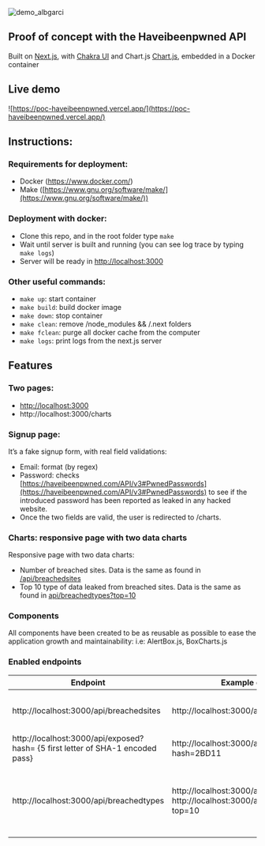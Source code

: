 ![demo_albgarci](https://user-images.githubusercontent.com/65416560/219085805-7b42c8c6-2b11-45d8-a15a-07bd60e971d7.gif)

## Proof of concept with the Haveibeenpwned API 

Built on [Next.js](https://nextjs.org/docs/getting-started), with [Chakra UI](https://chakra-ui.com/getting-started) and Chart.js [Chart.js](https://www.chartjs.org/docs/latest/), embedded in a Docker container

## Live demo
![https://poc-haveibeenpwned.vercel.app/](https://poc-haveibeenpwned.vercel.app/)

## Instructions:

### Requirements for deployment:
-   Docker (https://www.docker.com/)
-   Make ([https://www.gnu.org/software/make/](https://www.gnu.org/software/make/))

### Deployment with docker:
-   Clone this repo, and in the root folder type `make`
-   Wait until server is built and running (you can see log trace by typing `make logs`)
-   Server will be ready in [http://localhost:3000](http://localhost:3000/api/breachedsites)
    
### Other useful commands:
-   `make up`: start container
-   `make build`: build docker image
-   `make down`: stop container
-   `make clean`: remove /node_modules && /.next folders
-   `make fclean`: purge all docker cache from the computer
-   `make logs`: print logs from the next.js server

## Features

### Two pages:
- [http://localhost:3000](http://localhost:3000)
- http://localhost:3000/charts

### Signup page:
It’s a fake signup form, with real field validations:
 - Email: format (by regex)
 - Password: checks [https://haveibeenpwned.com/API/v3#PwnedPasswords](https://haveibeenpwned.com/API/v3#PwnedPasswords) to see if the introduced password has been reported as leaked in any hacked website.
 - Once the two fields are valid, the user is redirected to /charts.

### Charts: responsive page with two data charts
Responsive page with two data charts:
- Number of breached sites. Data is the same as found in [/api/breachedsites](http://localhost:3000/api/breachedsites)
-   Top 10 type of data leaked from breached sites. Data is the same as found in [api/breachedtypes?top=10](http://localhost:3000/api/breachedtypes)

### Components
All components have been created to be as reusable as possible to ease the application growth and maintainability: i.e: AlertBox.js, BoxCharts.js

### Enabled endpoints
| Endpoint                                                                       | Example query                                                                           | What it serves                                                                                                                                                                                                                                                                                  |
|--------------------------------------------------------------------------------|-----------------------------------------------------------------------------------------|-------------------------------------------------------------------------------------------------------------------------------------------------------------------------------------------------------------------------------------------------------------------------------------------------|
| http://localhost:3000/api/breachedsites                                        | http://localhost:3000/api/breachedsites                                                 | Simplified version of https://haveibeenpwned.com/api/v3/breaches with the minimum data needed to build the charts                                                                                                                                                                               |
| http://localhost:3000/api/exposed?hash= {5 first letter of SHA-1 encoded pass} | http://localhost:3000/api/exposed?hash=2BD11                                            | JSON formatted version of  https://api.pwnedpasswords.com/range/2BD11                                                                                                                                                                                                                           |
| http://localhost:3000/api/breachedtypes                                        | http://localhost:3000/api/breachedtypes  http://localhost:3000/api/breachedtypes?top=10 | Count of data types leaked in breached sites, sorted descending, and with option to filter top N. All data types are from:  https://haveibeenpwned.com/api/v3/dataclasses , the hacked sites are taken from  https://haveibeenpwned.com/api/v3/breaches , and this endpoint is the join of both |
